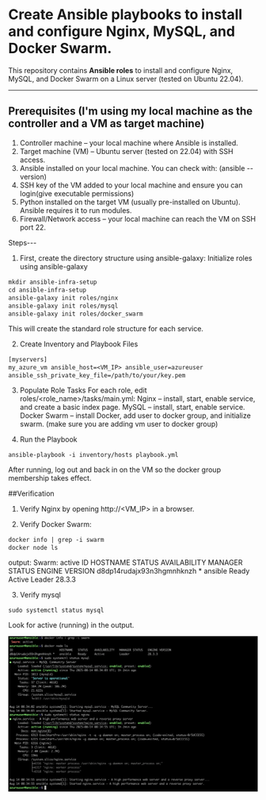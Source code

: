 # Create Ansible playbooks to install and configure Nginx, MySQL, and Docker Swarm.

This repository contains **Ansible roles** to install and configure Nginx, MySQL, and Docker Swarm on a Linux server (tested on Ubuntu 22.04).

---

## Prerequisites (I'm using my local machine as the controller and a VM as target machine)

1. Controller machine – your local machine where Ansible is installed.
2. Target machine (VM) – Ubuntu server (tested on 22.04) with SSH access.
3. Ansible installed on your local machine. You can check with: (ansible --version)
4. SSH key of the VM added to your local machine and ensure you can login(give executable permissions)
5. Python installed on the target VM (usually pre-installed on Ubuntu). Ansible requires it to run modules.
6. Firewall/Network access – your local machine can reach the VM on SSH port 22.

Steps---

1. First, create the directory structure using ansible-galaxy: Initialize roles using ansible-galaxy

```
mkdir ansible-infra-setup
cd ansible-infra-setup
ansible-galaxy init roles/nginx
ansible-galaxy init roles/mysql
ansible-galaxy init roles/docker_swarm
```

This will create the standard role structure for each service.

2. Create Inventory and Playbook Files

```
[myservers]
my_azure_vm ansible_host=<VM_IP> ansible_user=azureuser ansible_ssh_private_key_file=/path/to/your/key.pem
```

3. Populate Role Tasks
   For each role, edit roles/<role_name>/tasks/main.yml:
   Nginx – install, start, enable service, and create a basic index page.
   MySQL – install, start, enable service.
   Docker Swarm – install Docker, add user to docker group, and initialize swarm. (make sure you are adding vm user to docker group)

4. Run the Playbook

```
ansible-playbook -i inventory/hosts playbook.yml

```

After running, log out and back in on the VM so the docker group membership takes effect.

##Verification

1. Verify Nginx by opening http://<VM_IP> in a browser.

2. Verify Docker Swarm:

```
docker info | grep -i swarm
docker node ls

```

output: Swarm: active
ID HOSTNAME STATUS AVAILABILITY MANAGER STATUS ENGINE VERSION
d8dp14rudajx93n3hgmnhknzh \* ansible Ready Active Leader 28.3.3

3. Verify mysql

```
sudo systemctl status mysql
```

Look for active (running) in the output.

![verification](https://github.com/Nishanc07/ansible-basic/blob/main/public/verification.png)
